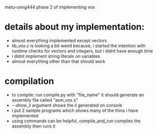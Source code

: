 metu-ceng444 phase 2 of implementing vox

# details about my implementation:
<ul>
<li>
almost everything implemented except vectors
</li>
<li>
lib_vox.c is looking a bit weird because, i started the intention with runtime checks for vectors and integers, but
i didnt have enough time
</li>
<li>
i didnt implement string literals on variables
</li>
<li>
almost everything other than that should work
</li>
</ul>

# compilation
- to compile: run compile.py with "file_name" it should generate an assembly file called "asm_vox.s"
- --show_il argument shows the il generated on console 
- i put 2 sample programs which shows many of the thins i have implemented
- using commands can be helpful, compile_and_run compiles the assembly then runs it